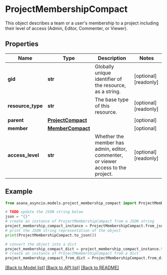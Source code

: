 # ProjectMembershipCompact

This object describes a team or a user's membership to a project including their level of access (Admin, Editor, Commenter, or Viewer).

## Properties

Name | Type | Description | Notes
------------ | ------------- | ------------- | -------------
**gid** | **str** | Globally unique identifier of the resource, as a string. | [optional] [readonly] 
**resource_type** | **str** | The base type of this resource. | [optional] [readonly] 
**parent** | [**ProjectCompact**](ProjectCompact.md) |  | [optional] 
**member** | [**MemberCompact**](MemberCompact.md) |  | [optional] 
**access_level** | **str** | Whether the member has admin, editor, commenter, or viewer access to the project. | [optional] [readonly] 

## Example

```python
from asana_asyncio.models.project_membership_compact import ProjectMembershipCompact

# TODO update the JSON string below
json = "{}"
# create an instance of ProjectMembershipCompact from a JSON string
project_membership_compact_instance = ProjectMembershipCompact.from_json(json)
# print the JSON string representation of the object
print(ProjectMembershipCompact.to_json())

# convert the object into a dict
project_membership_compact_dict = project_membership_compact_instance.to_dict()
# create an instance of ProjectMembershipCompact from a dict
project_membership_compact_from_dict = ProjectMembershipCompact.from_dict(project_membership_compact_dict)
```
[[Back to Model list]](../README.md#documentation-for-models) [[Back to API list]](../README.md#documentation-for-api-endpoints) [[Back to README]](../README.md)


